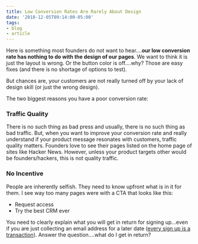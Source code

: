 ```yaml
---
title: Low Conversion Rates Are Rarely About Design
date: '2018-12-05T09:14:00-05:00'
tags:
- blog
- article
---
```


Here is something most founders do not want to hear....**our low conversion rate has nothing to do with the design of our pages**.  We want to think it is just the layout is wrong. Or the button color is off....why? Those are easy fixes (and there is no shortage of options to test).

But chances are, your customers are not really turned off by your lack of design skill (or just the wrong design).

The two biggest reasons you have a poor conversion rate:

### Traffic Quality

There is no such thing as bad press and usually, there is no such thing as bad traffic. But, when you want to improve your conversion rate and really understand if your product message resonates with customers, traffic quality matters.  Founders love to see their pages listed on the home page of sites like Hacker News. However, unless your product targets other would be founders/hackers, this is not quality traffic.

### No Incentive

People are inherently selfish. They need to know upfront what is in it for them. I see way too many pages were with a CTA that looks like this:

* Request access
* Try the best CRM ever

You need to clearly explain what you will get in return for signing up...even if you are just collecting an email address for a later date ([every sign up is a transaction][1]). Answer the question....what do I get in return?

[1]:https://scottw.com/early-access-not-enough
